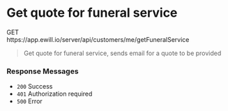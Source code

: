 # Get quote for funeral service

<div class="method method-get">GET</div> <span class="url">https://app.ewill.io/server/api/customers/me/getFuneralService</span>

> Get quote for funeral service, sends email for a quote to be provided

### Response Messages

* `200` Success
* `401` Authorization required
* `500` Error
